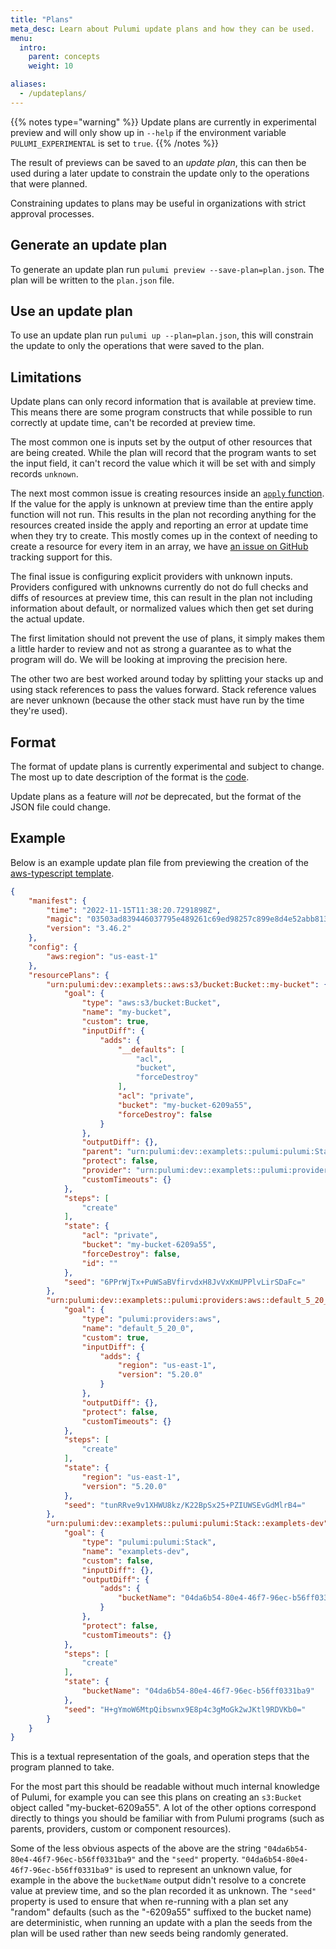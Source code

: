 ```yaml
---
title: "Plans"
meta_desc: Learn about Pulumi update plans and how they can be used.
menu:
  intro:
    parent: concepts
    weight: 10

aliases:
  - /updateplans/
---
```


{{% notes type="warning" %}}
Update plans are currently in experimental preview and will only show up in `--help` if the environment variable `PULUMI_EXPERIMENTAL` is set to `true`.
{{% /notes %}}

The result of previews can be saved to an _update plan_, this can then be used during a later update to
constrain the update only to the operations that were planned.

Constraining updates to plans may be useful in organizations with strict approval processes.

## Generate an update plan

To generate an update plan run `pulumi preview --save-plan=plan.json`. The plan will be written to the `plan.json` file.

## Use an update plan

To use an update plan run `pulumi up --plan=plan.json`, this will constrain the update to only the operations that were saved to the plan.

## Limitations

Update plans can only record information that is available at preview time. This means there are some program
constructs that while possible to run correctly at update time, can't be recorded at preview time.

The most common one is inputs set by the output of other resources that are being created. While the plan will
record that the program wants to set the input field, it can't record the value which it will be set with and
simply records `unknown`.

The next most common issue is creating resources inside an [`apply`
function](https://www.pulumi.com/docs/intro/concepts/inputs-outputs/#apply). If the value for the apply is
unknown at preview time than the entire apply function will not run. This results in the plan not recording
anything for the resources created inside the apply and reporting an error at update time when they try to
create. This mostly comes up in the context of needing to create a resource for every item in an array, we
have [an issue on GitHub](https://github.com/pulumi/pulumi/issues/4834) tracking support for this.

The final issue is configuring explicit providers with unknown inputs. Providers configured with unknowns
currently do not do full checks and diffs of resources at preview time, this can result in the plan not
including information about default, or normalized values which then get set during the actual update.

The first limitation should not prevent the use of plans, it simply makes them a little harder to review and
not as strong a guarantee as to what the program will do. We will be looking at improving the precision here.

The other two are best worked around today by splitting your stacks up and using stack references to pass the
values forward. Stack reference values are never unknown (because the other stack must have run by the time
they're used).

## Format

The format of update plans is currently experimental and subject to change. The most up to date description of
the format is the [code](https://github.com/pulumi/pulumi/blob/master/sdk/go/common/apitype/plan.go).

Update plans as a feature will _not_ be deprecated, but the format of the JSON file could change.

## Example

Below is an example update plan file from previewing the creation of the [aws-typescript
template](https://github.com/pulumi/templates/tree/master/aws-typescript).

```json
{
    "manifest": {
        "time": "2022-11-15T11:38:20.7291898Z",
        "magic": "03503ad839446037795e489261c69ed98257c899e8d4e52abb8134db63afcdd3",
        "version": "3.46.2"
    },
    "config": {
        "aws:region": "us-east-1"
    },
    "resourcePlans": {
        "urn:pulumi:dev::examplets::aws:s3/bucket:Bucket::my-bucket": {
            "goal": {
                "type": "aws:s3/bucket:Bucket",
                "name": "my-bucket",
                "custom": true,
                "inputDiff": {
                    "adds": {
                        "__defaults": [
                            "acl",
                            "bucket",
                            "forceDestroy"
                        ],
                        "acl": "private",
                        "bucket": "my-bucket-6209a55",
                        "forceDestroy": false
                    }
                },
                "outputDiff": {},
                "parent": "urn:pulumi:dev::examplets::pulumi:pulumi:Stack::examplets-dev",
                "protect": false,
                "provider": "urn:pulumi:dev::examplets::pulumi:providers:aws::default_5_20_0::04da6b54-80e4-46f7-96ec-b56ff0331ba9",
                "customTimeouts": {}
            },
            "steps": [
                "create"
            ],
            "state": {
                "acl": "private",
                "bucket": "my-bucket-6209a55",
                "forceDestroy": false,
                "id": ""
            },
            "seed": "6PPrWjTx+PuWSaBVfirvdxH8JvVxKmUPPlvLirSDaFc="
        },
        "urn:pulumi:dev::examplets::pulumi:providers:aws::default_5_20_0": {
            "goal": {
                "type": "pulumi:providers:aws",
                "name": "default_5_20_0",
                "custom": true,
                "inputDiff": {
                    "adds": {
                        "region": "us-east-1",
                        "version": "5.20.0"
                    }
                },
                "outputDiff": {},
                "protect": false,
                "customTimeouts": {}
            },
            "steps": [
                "create"
            ],
            "state": {
                "region": "us-east-1",
                "version": "5.20.0"
            },
            "seed": "tunRRve9v1XHWU8kz/K22BpSx25+PZIUWSEvGdMlrB4="
        },
        "urn:pulumi:dev::examplets::pulumi:pulumi:Stack::examplets-dev": {
            "goal": {
                "type": "pulumi:pulumi:Stack",
                "name": "examplets-dev",
                "custom": false,
                "inputDiff": {},
                "outputDiff": {
                    "adds": {
                        "bucketName": "04da6b54-80e4-46f7-96ec-b56ff0331ba9"
                    }
                },
                "protect": false,
                "customTimeouts": {}
            },
            "steps": [
                "create"
            ],
            "state": {
                "bucketName": "04da6b54-80e4-46f7-96ec-b56ff0331ba9"
            },
            "seed": "H+gYmoW6MtpQibswnx9E8p4c3gMoGk2wJKtl9RDVKb0="
        }
    }
}
```

This is a textual representation of the goals, and operation steps that the program planned to take.

For the most part this should be readable without much internal knowledge of Pulumi, for example you can see
this plans on creating an `s3:Bucket` object called "my-bucket-6209a55". A lot of the other options correspond
directly to things you should be familiar with from Pulumi programs (such as parents, providers, custom or
 component resources).

 Some of the less obvious aspects of the above are the string `"04da6b54-80e4-46f7-96ec-b56ff0331ba9"` and the
 `"seed"` property. `"04da6b54-80e4-46f7-96ec-b56ff0331ba9"` is used to represent an unknown value, for
 example in the above the `bucketName` output didn't resolve to a concrete value at preview time, and so the
 plan recorded it as unknown. The `"seed"` property is used to ensure that when re-running with a plan set any
 "random" defaults (such as the "-6209a55" suffixed to the bucket name) are deterministic, when running an
 update with a plan the seeds from the plan will be used rather than new seeds being randomly generated.
